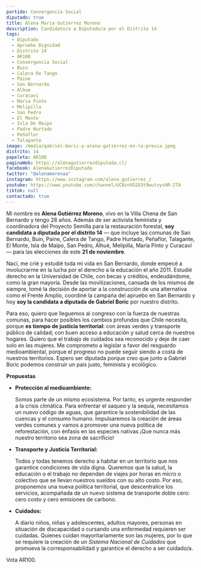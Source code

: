 ```yaml
---
partido: Convergencia Social
diputado: true
title: Alena Maria Gutierrez Moreno
description: Candidato/a a Diputado/a por el Distrito 14
tags:
  - Diputado
  - Apruebo Dignidad
  - Distrito 14
  - AR100
  - Convergencia Social
  - Buin
  - Calera De Tango
  - Paine
  - San Bernardo
  - Alhue
  - Curacavi
  - Maria Pinto
  - Melipilla
  - San Pedro
  - El Monte
  - Isla De Maipo
  - Padre Hurtado
  - Peñaflor
  - Talagante
image: /media/gabriel-boric-y-alena-gutierrez-en-la-previa.jpeg
distrito: 14
papeleta: AR100
paginaWeb: https://alenagutierrezdiputada.cl/
facebook: AlenaGutierrezDiputada
twitter: "@alenamorenaa"
instagram: https://www.instagram.com/alena_gutierrez_/
youtube: https://www.youtube.com/channel/UCBznXO2O3t9wutvysHR-2TA
tiktok: null
contactado: true
---
```

<!--StartFragment-->

Mi nombre es **Alena Gutiérrez Moreno**, vivo en la Villa Chena de San Bernardo y tengo 28 años. Además de ser activista feminista y coordinadora del Proyecto Semilla para la restauración forestal, **soy candidata a diputada por el distrito 14** — que incluye las comunas de San Bernardo, Buin, Paine, Calera de Tango, Padre Hurtado, Peñaflor, Talagante, El Monte, Isla de Maipo, San Pedro, Alhué, Melipilla, María Pinto y Curacaví— para las elecciones de este **21 de noviembre**.

Nací, me crié y estudié toda mi vida en San Bernardo, donde empecé a involucrarme en la lucha por el derecho a la educación el año 2011. Estudié derecho en la Universidad de Chile, con becas y créditos, endeudándome, como la gran mayoría. Desde las movilizaciones, cansada de los mismos de siempre, tomé la decisión de aportar a la construcción de una alternativa como el Frente Amplio, coordiné la campaña del apruebo en San Bernardo y hoy **soy la candidata a diputada de Gabriel Boric** por nuestro distrito.

Para eso, quiero que lleguemos al congreso con la fuerza de nuestras comunas, para hacer posibles los cambios profundos que Chile necesita, porque **es tiempo de justicia territorial**: con áreas verdes y transporte público de calidad; con buen acceso a educación y salud cerca de nuestros hogares. Quiero que el trabajo de cuidados sea reconocido y deje de caer solo en las mujeres. Me comprometo a legislar a favor del resguardo medioambiental, porque el progreso no puede seguir siendo a costa de nuestros territorios. Espero ser diputada porque creo que junto a Gabriel Boric podemos construir un país justo, feminista y ecológico.

**Propuestas**

* <!--StartFragment-->

  **Protección al medioambiente:**

  <!--StartFragment-->

  Somos parte de un mismo ecosistema. Por tanto, es urgente responder a la crisis climática. Para enfrentar el saqueo y la sequía, necesitamos un nuevo código de aguas, que garantice la sostenibilidad de las cuencas y el consumo humano. Impulsaremos la creación de áreas verdes comunes y vamos a promover una nueva política de reforestación, con énfasis en las especies nativas ¡Que nunca más nuestro territorio sea zona de sacrificio!

  <!--EndFragment--><!--EndFragment-->
* <!--StartFragment-->

  **Transporte y Justicia Territorial:**

  <!--StartFragment-->

  Todos y todas tenemos derecho a habitar en un territorio que nos garantice condiciones de vida digna. Queremos que la salud, la educación o el trabajo no dependan de viajes por horas en micro o colectivo que se llevan nuestros sueldos con su alto costo. Por eso, proponemos una nueva política territorial, que descentralice los servicios, acompañada de un nuevo sistema de transporte doble cero: cero costo y cero emisiones de carbono.

  <!--EndFragment--><!--EndFragment-->
* <!--StartFragment-->

  **Cuidados:** <!--StartFragment-->

  A diario niños, niñas y adolescentes, adultos mayores, personas en situación de discapacidad o cursando una enfermedad requieren ser cuidadas. Quienes cuidan mayoritariamente son las mujeres, por lo que se requiere la creación de un *Sistema Nacional de Cuidados* que promueva la corresponsabilidad y garantice el derecho a ser cuidado/a.

  <!--EndFragment-->

  <!--EndFragment-->

Vota AR100.

<!--EndFragment-->